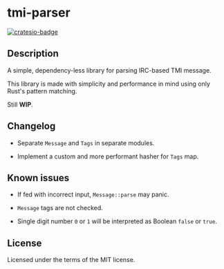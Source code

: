 # tmi-parser

[![cratesio-badge](https://img.shields.io/crates/v/tmi-parser)](https://crates.io/crates/tmi-parser)

## Description

A simple, dependency-less library for parsing IRC-based TMI message.

This library is made with simplicity and performance in mind using only Rust's pattern matching.

Still __WIP__.

## Changelog

* Separate `Message` and `Tags` in separate modules.

* Implement a custom and more performant hasher for `Tags` map.

## Known issues

* If fed with incorrect input, `Message::parse` may panic.

* `Message` tags are not checked.

* Single digit number `0` or `1` will be interpreted as Boolean `false` or `true`.

## License

Licensed under the terms of the MIT license.
